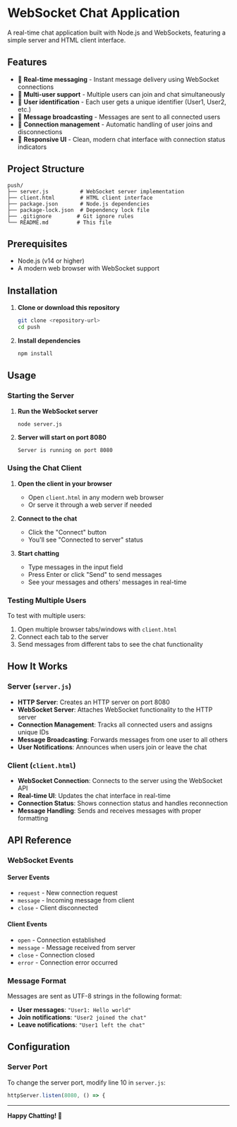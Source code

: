 # WebSocket Chat Application

A real-time chat application built with Node.js and WebSockets, featuring a simple server and HTML client interface.

## Features

- 🚀 **Real-time messaging** - Instant message delivery using WebSocket connections
- 👥 **Multi-user support** - Multiple users can join and chat simultaneously
- 🎯 **User identification** - Each user gets a unique identifier (User1, User2, etc.)
- 💬 **Message broadcasting** - Messages are sent to all connected users
- 🔄 **Connection management** - Automatic handling of user joins and disconnections
- 📱 **Responsive UI** - Clean, modern chat interface with connection status indicators

## Project Structure

```
push/
├── server.js          # WebSocket server implementation
├── client.html        # HTML client interface
├── package.json       # Node.js dependencies
├── package-lock.json  # Dependency lock file
├── .gitignore        # Git ignore rules
└── README.md         # This file
```

## Prerequisites

- Node.js (v14 or higher)
- A modern web browser with WebSocket support

## Installation

1. **Clone or download this repository**
   ```bash
   git clone <repository-url>
   cd push
   ```

2. **Install dependencies**
   ```bash
   npm install
   ```

## Usage

### Starting the Server

1. **Run the WebSocket server**
   ```bash
   node server.js
   ```

2. **Server will start on port 8080**
   ```
   Server is running on port 8080
   ```

### Using the Chat Client

1. **Open the client in your browser**
   - Open `client.html` in any modern web browser
   - Or serve it through a web server if needed

2. **Connect to the chat**
   - Click the "Connect" button
   - You'll see "Connected to server" status

3. **Start chatting**
   - Type messages in the input field
   - Press Enter or click "Send" to send messages
   - See your messages and others' messages in real-time

### Testing Multiple Users

To test with multiple users:
1. Open multiple browser tabs/windows with `client.html`
2. Connect each tab to the server
3. Send messages from different tabs to see the chat functionality

## How It Works

### Server (`server.js`)

- **HTTP Server**: Creates an HTTP server on port 8080
- **WebSocket Server**: Attaches WebSocket functionality to the HTTP server
- **Connection Management**: Tracks all connected users and assigns unique IDs
- **Message Broadcasting**: Forwards messages from one user to all others
- **User Notifications**: Announces when users join or leave the chat

### Client (`client.html`)

- **WebSocket Connection**: Connects to the server using the WebSocket API
- **Real-time UI**: Updates the chat interface in real-time
- **Connection Status**: Shows connection status and handles reconnection
- **Message Handling**: Sends and receives messages with proper formatting

## API Reference

### WebSocket Events

#### Server Events
- `request` - New connection request
- `message` - Incoming message from client
- `close` - Client disconnected

#### Client Events
- `open` - Connection established
- `message` - Message received from server
- `close` - Connection closed
- `error` - Connection error occurred

### Message Format

Messages are sent as UTF-8 strings in the following format:
- **User messages**: `"User1: Hello world"`
- **Join notifications**: `"User2 joined the chat"`
- **Leave notifications**: `"User1 left the chat"`

## Configuration

### Server Port
To change the server port, modify line 10 in `server.js`:
```javascript
httpServer.listen(8080, () => {
```

---

**Happy Chatting! 🎉**
